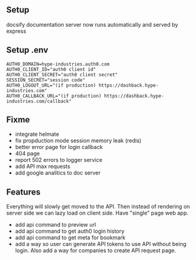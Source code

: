 ## Setup
docsify documentation server now runs automatically and served by express

## Setup .env
```
AUTH0_DOMAIN=hype-industries.auth0.com
AUTH0_CLIENT_ID="auth0 client id"
AUTH0_CLIENT_SECRET="auth0 client secret"
SESSION_SECRET="session code"
AUTH0_LOGOUT_URL="(if production) https://dashback.hype-industries.com"
AUTH0_CALLBACK_URL="(if production) https://dashback.hype-industries.com/callback"
```

## Fixme
- integrate helmate
- fix propduction mode session memory leak (redis)
- better error page for login callback
- 404 page
- report 502 errors to logger service
- add API max requests
- add google analitics to doc server

## Features
Everything will slowly get moved to the API. Then instead of rendering on server side we can lazy load on client side. Have "single" page web app.
- add api command to preview url
- add api command to get auth0 login history
- add api command to get meta for bookmark
- add a way so user can generate API tokens to use API without being login. Also add a way for companies to create API request page.
